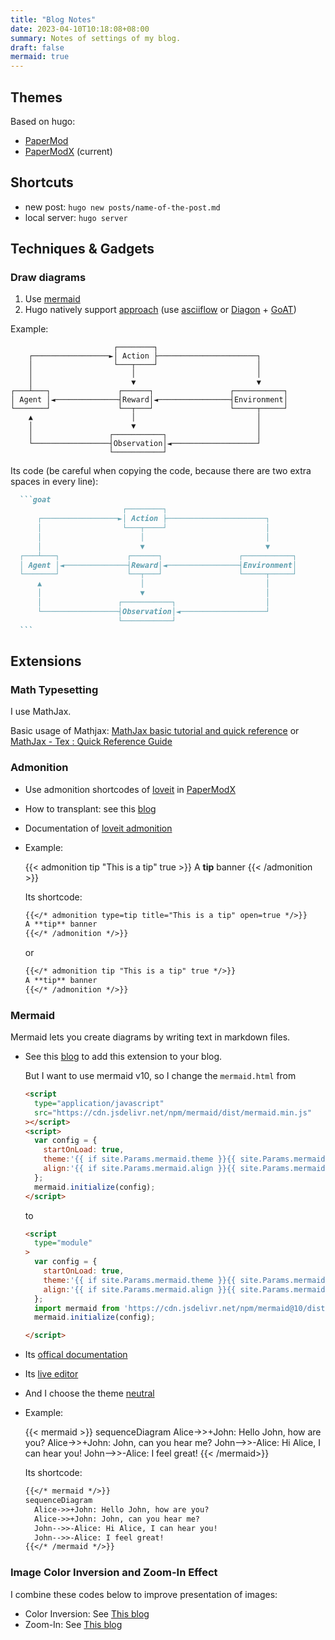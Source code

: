 ```yaml
---
title: "Blog Notes"
date: 2023-04-10T10:18:08+08:00
summary: Notes of settings of my blog.
draft: false
mermaid: true
---
```


## Themes

Based on hugo:

- [PaperMod](https://adityatelange.github.io/hugo-PaperMod/)
- [PaperModX](https://reorx.github.io/hugo-PaperModX/) (current)

## Shortcuts

- new post: `hugo new posts/name-of-the-post.md`
- local server: `hugo server`

## Techniques & Gadgets

### Draw diagrams

1. Use [mermaid](#mermaid)
2. Hugo natively support [approach](https://gohugo.io/content-management/diagrams/) (use [asciiflow](https://asciiflow.com/) or [Diagon](https://arthursonzogni.com/Diagon/) + [GoAT](https://github.com/bep/goat))

  Example:

  ```goat
                         ┌────────┐
      ┌─────────────────►│ Action ├──────────────────────┐
      │                  └───┬────┘                      │
      │                      │                           │
      │                      ▼                           ▼
  ┌───┴───┐               ┌──────┐                 ┌───────────┐
  │ Agent │◄──────────────┤Reward│◄────────────────┤Environment│
  └───────┘               └──┬───┘                 └─────┬─────┘
      ▲                      │                           │
      │                      ▼                           │
      │                 ┌───────────┐                    │
      └─────────────────┤Observation│◄───────────────────┘
                        └───────────┘
  ```

  Its code (be careful when copying the code, because there are two extra spaces in every line):

  ```markdown
    ```goat
                           ┌────────┐
        ┌─────────────────►│ Action ├──────────────────────┐
        │                  └───┬────┘                      │
        │                      │                           │
        │                      ▼                           ▼
    ┌───┴───┐               ┌──────┐                 ┌───────────┐
    │ Agent │◄──────────────┤Reward│◄────────────────┤Environment│
    └───────┘               └──┬───┘                 └─────┬─────┘
        ▲                      │                           │
        │                      ▼                           │
        │                 ┌───────────┐                    │
        └─────────────────┤Observation│◄───────────────────┘
                          └───────────┘
    ```
  ```

## Extensions

### Math Typesetting

I use MathJax.

Basic usage of Mathjax: [MathJax basic tutorial and quick reference](https://math.meta.stackexchange.com/questions/5020/mathjax-basic-tutorial-and-quick-reference) or [MathJax - Tex : Quick Reference Guide](https://www.sqlpac.com/en/documents/mathjax-tex-practical-handbook-quick-reference.html)

### Admonition

- Use admonition shortcodes of [loveit](https://hugoloveit.com/) in [PaperModX](https://reorx.github.io/hugo-PaperModX/)
- How to transplant: see this [blog](https://lanwp.org/18-hugo-shortcodes-admonition/)
- Documentation of [loveit admonition](https://hugoloveit.com/theme-documentation-extended-shortcodes/#4-admonition)

- Example:

  {{< admonition tip "This is a tip" true >}}
  A **tip** banner
  {{< /admonition >}}

  Its shortcode:

  ```markdown
  {{</* admonition type=tip title="This is a tip" open=true */>}}
  A **tip** banner
  {{</* /admonition */>}}
  ```

  or

  ```markdown
  {{</* admonition tip "This is a tip" true */>}}
  A **tip** banner
  {{</* /admonition */>}}
  ```

### Mermaid

Mermaid lets you create diagrams by writing text in markdown files.

- See this [blog](https://navendu.me/posts/adding-diagrams-to-your-hugo-blog-with-mermaid/) to add this extension to your blog.
  
  But I want to use mermaid v10, so I change the `mermaid.html` from

  ```html
  <script
    type="application/javascript"
    src="https://cdn.jsdelivr.net/npm/mermaid/dist/mermaid.min.js"
  ></script>
  <script>
    var config = {
      startOnLoad: true,
      theme:'{{ if site.Params.mermaid.theme }}{{ site.Params.mermaid.theme }}{{ else }}dark{{ end }}',
      align:'{{ if site.Params.mermaid.align }}{{ site.Params.mermaid.align }}{{ else }}center{{ end }}',
    };
    mermaid.initialize(config);
  </script>
  ```

  to

  ```html
  <script
    type="module"
  >
    var config = {
      startOnLoad: true,
      theme:'{{ if site.Params.mermaid.theme }}{{ site.Params.mermaid.theme }}{{ else }}default{{ end }}',
      align:'{{ if site.Params.mermaid.align }}{{ site.Params.mermaid.align }}{{ else }}center{{ end }}',
    };
    import mermaid from 'https://cdn.jsdelivr.net/npm/mermaid@10/dist/mermaid.esm.min.mjs';
    mermaid.initialize(config);

  </script>
  ```

- Its [offical documentation](https://mermaid.js.org/intro/)
- Its [live editor](https://mermaid.live/edit)
- And I choose the theme [neutral](https://mermaid.js.org/config/theming.html#available-themes)
- Example:

  {{< mermaid >}}
  sequenceDiagram
    Alice->>+John: Hello John, how are you?
    Alice->>+John: John, can you hear me?
    John-->>-Alice: Hi Alice, I can hear you!
    John-->>-Alice: I feel great!
  {{< /mermaid>}}

  Its shortcode:

  ```markdown
  {{</* mermaid */>}}
  sequenceDiagram
    Alice->>+John: Hello John, how are you?
    Alice->>+John: John, can you hear me?
    John-->>-Alice: Hi Alice, I can hear you!
    John-->>-Alice: I feel great!
  {{</* /mermaid */>}}
  ```

### Image Color Inversion and Zoom-In Effect

I combine these codes below to improve presentation of images:

- Color Inversion: See [This blog](https://zerovip.github.io/en/15738/)
- Zoom-In: See [This blog](https://adityatelange.in/blog/hugo-image-zoom-in/)
